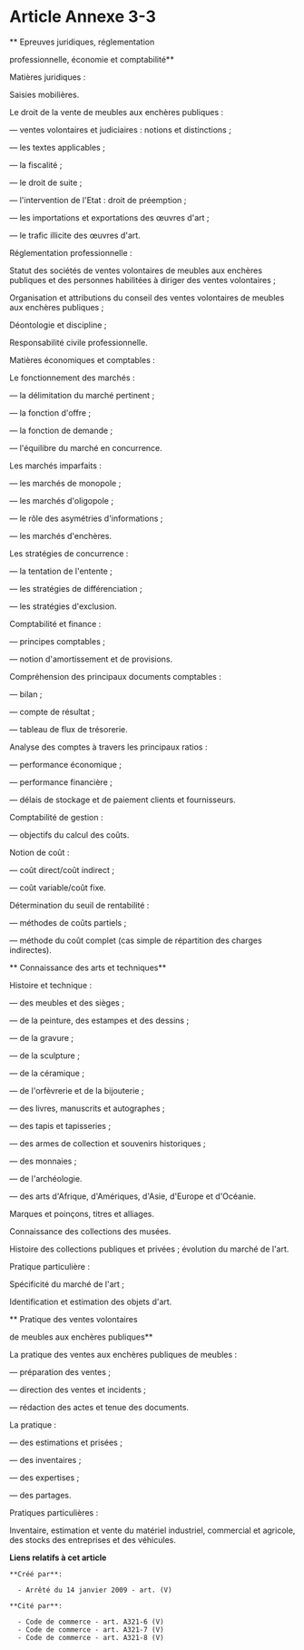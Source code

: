# Article Annexe 3-3

** 					Epreuves juridiques, réglementation

professionnelle, économie et comptabilité**

Matières juridiques :

Saisies mobilières.

Le droit de la vente de meubles aux enchères publiques :

― ventes volontaires et judiciaires : notions et distinctions ;

― les textes applicables ;

― la fiscalité ;

― le droit de suite ;

― l'intervention de l'Etat : droit de préemption ;

― les importations et exportations des œuvres d'art ;

― le trafic illicite des œuvres d'art.

Réglementation professionnelle :

Statut des sociétés de ventes volontaires de meubles aux enchères publiques et des personnes habilitées à diriger des ventes
volontaires ;

Organisation et attributions du conseil des ventes volontaires de meubles aux enchères publiques ;

Déontologie et discipline ;

Responsabilité civile professionnelle.

Matières économiques et comptables :

Le fonctionnement des marchés :

― la délimitation du marché pertinent ;

― la fonction d'offre ;

― la fonction de demande ;

― l'équilibre du marché en concurrence.

Les marchés imparfaits :

― les marchés de monopole ;

― les marchés d'oligopole ;

― le rôle des asymétries d'informations ;

― les marchés d'enchères.

Les stratégies de concurrence :

― la tentation de l'entente ;

― les stratégies de différenciation ;

― les stratégies d'exclusion.

Comptabilité et finance :

― principes comptables ;

― notion d'amortissement et de provisions.

Compréhension des principaux documents comptables :

― bilan ;

― compte de résultat ;

― tableau de flux de trésorerie.

Analyse des comptes à travers les principaux ratios :

― performance économique ;

― performance financière ;

― délais de stockage et de paiement clients et fournisseurs.

Comptabilité de gestion :

― objectifs du calcul des coûts.

Notion de coût :

― coût direct/coût indirect ;

― coût variable/coût fixe.

Détermination du seuil de rentabilité :

― méthodes de coûts partiels ;

― méthode du coût complet (cas simple de répartition des charges indirectes).

** 					Connaissance des arts et techniques**

Histoire et technique :

― des meubles et des sièges ;

― de la peinture, des estampes et des dessins ;

― de la gravure ;

― de la sculpture ;

― de la céramique ;

― de l'orfèvrerie et de la bijouterie ;

― des livres, manuscrits et autographes ;

― des tapis et tapisseries ;

― des armes de collection et souvenirs historiques ;

― des monnaies ;

― de l'archéologie.

― des arts d'Afrique, d'Amériques, d'Asie, d'Europe et d'Océanie.

Marques et poinçons, titres et alliages.

Connaissance des collections des musées.

Histoire des collections publiques et privées ; évolution du marché de l'art.

Pratique particulière :

Spécificité du marché de l'art ;

Identification et estimation des objets d'art.

** 					Pratique des ventes volontaires

de meubles aux enchères publiques**

La pratique des ventes aux enchères publiques de meubles :

― préparation des ventes ;

― direction des ventes et incidents ;

― rédaction des actes et tenue des documents.

La pratique :

― des estimations et prisées ;

― des inventaires ;

― des expertises ;

― des partages.

Pratiques particulières :

Inventaire, estimation et vente du matériel industriel, commercial et agricole, des stocks des entreprises et des véhicules.

**Liens relatifs à cet article**

	**Créé par**:

	  - Arrêté du 14 janvier 2009 - art. (V)

	**Cité par**:

	  - Code de commerce - art. A321-6 (V)
	  - Code de commerce - art. A321-7 (V)
	  - Code de commerce - art. A321-8 (V)
